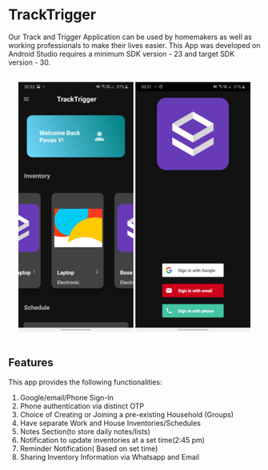 # TrackTrigger

Our Track and Trigger Application can be used by homemakers as well as working
professionals to make their lives easier. This App was developed on Android Studio
requires a minimum SDK version - 23 and target SDK version - 30.

<p align="center">
  <br>
  <img src="https://github.com/PavanReddy28/TrackTrigger32/blob/master/Screenshot_20201130-005354_TrackTrigger.jpg" height="500">
  <img src="https://github.com/PavanReddy28/TrackTrigger32/blob/master/Screenshot_20201130-005152_TrackTrigger.jpg" height="500">
  <br><br>
</p>

## Features

This app provides the following functionalities:
1. Google/email/Phone Sign-In
2. Phone authentication via distinct OTP
3. Choice of Creating or Joining a pre-existing Household (Groups)
4. Have separate Work and House Inventories/Schedules
5. Notes Section(to store daily notes/lists)
6. Notification to update inventories at a set time(2:45 pm)
7. Reminder Notification( Based on set time)
8. Sharing Inventory Information via Whatsapp and Email
